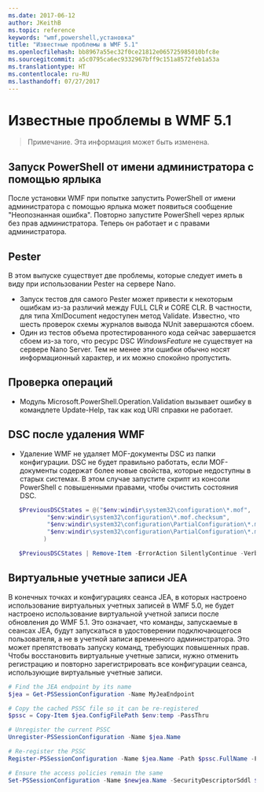 ```yaml
---
ms.date: 2017-06-12
author: JKeithB
ms.topic: reference
keywords: "wmf,powershell,установка"
title: "Известные проблемы в WMF 5.1"
ms.openlocfilehash: bb8967a55ec32f0ce21812e065725985010bfc8e
ms.sourcegitcommit: a5c0795ca6ec9332967bff9c151a8572feb1a53a
ms.translationtype: HT
ms.contentlocale: ru-RU
ms.lasthandoff: 07/27/2017
---
```

# <a name="known-issues-in-wmf-51"></a>Известные проблемы в WMF 5.1 #

> Примечание. Эта информация может быть изменена.

## <a name="starting-powershell-shortcut-as-administrator"></a>Запуск PowerShell от имени администратора с помощью ярлыка
После установки WMF при попытке запустить PowerShell от имени администратора с помощью ярлыка может появиться сообщение "Неопознанная ошибка".
Повторно запустите PowerShell через ярлык без прав администратора. Теперь он работает и с правами администратора.

## <a name="pester"></a>Pester
В этом выпуске существует две проблемы, которые следует иметь в виду при использовании Pester на сервере Nano.

* Запуск тестов для самого Pester может привести к некоторым ошибкам из-за различий между FULL CLR и CORE CLR. В частности, для типа XmlDocument недоступен метод Validate. Известно, что шесть проверок схемы журналов вывода NUnit завершаются сбоем. 
* Один из тестов объема протестированного кода сейчас завершается сбоем из-за того, что ресурс DSC *WindowsFeature* не существует на сервере Nano Server. Тем не менее эти ошибки обычно носят информационный характер, и их можно спокойно пропустить.

## <a name="operation-validation"></a>Проверка операций 

* Модуль Microsoft.PowerShell.Operation.Validation вызывает ошибку в командлете Update-Help, так как код URI справки не работает.

## <a name="dsc-after-uninstall-wmf"></a>DSC после удаления WMF 
* Удаление WMF не удаляет MOF-документы DSC из папки конфигурации. DSC не будет правильно работать, если MOF-документы содержат более новые свойства, которые недоступны в старых системах. В этом случае запустите скрипт из консоли PowerShell с повышенными правами, чтобы очистить состояния DSC.
 ```powershell
    $PreviousDSCStates = @("$env:windir\system32\configuration\*.mof",
            "$env:windir\system32\configuration\*.mof.checksum",
            "$env:windir\system32\configuration\PartialConfiguration\*.mof",
            "$env:windir\system32\configuration\PartialConfiguration\*.mof.checksum"
           )

    $PreviousDSCStates | Remove-Item -ErrorAction SilentlyContinue -Verbose
 ```  

## <a name="jea-virtual-accounts"></a>Виртуальные учетные записи JEA
В конечных точках и конфигурациях сеанса JEA, в которых настроено использование виртуальных учетных записей в WMF 5.0, не будет настроено использование виртуальной учетной записи после обновления до WMF 5.1.
Это означает, что команды, запускаемые в сеансах JEA, будут запускаться в удостоверении подключающегося пользователя, а не в учетной записи временного администратора. Это может препятствовать запуску команд, требующих повышенных прав.
Чтобы восстановить виртуальные учетные записи, нужно отменить регистрацию и повторно зарегистрировать все конфигурации сеанса, использующие виртуальные учетные записи.

```powershell
# Find the JEA endpoint by its name
$jea = Get-PSSessionConfiguration -Name MyJeaEndpoint

# Copy the cached PSSC file so it can be re-registered
$pssc = Copy-Item $jea.ConfigFilePath $env:temp -PassThru

# Unregister the current PSSC
Unregister-PSSessionConfiguration -Name $jea.Name

# Re-register the PSSC
Register-PSSessionConfiguration -Name $jea.Name -Path $pssc.FullName -Force

# Ensure the access policies remain the same
Set-PSSessionConfiguration -Name $newjea.Name -SecurityDescriptorSddl $jea.SecurityDescriptorSddl
```

